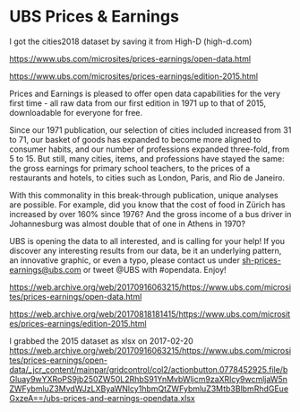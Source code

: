
UBS Prices & Earnings
=====================

I got the cities2018 dataset by saving it from High-D (high-d.com)





https://www.ubs.com/microsites/prices-earnings/open-data.html

https://www.ubs.com/microsites/prices-earnings/edition-2015.html


Prices and Earnings is pleased to offer open data capabilities for the
very first time - all raw data from our first edition in 1971 up to
that of 2015, downloadable for everyone for free.

Since our 1971 publication, our selection of cities included increased
from 31 to 71, our basket of goods has expanded to become more aligned
to consumer habits, and our number of professions expanded three-fold,
from 5 to 15. But still, many cities, items, and professions have
stayed the same: the gross earnings for primary school teachers, to
the prices of a restaurants and hotels, to cities such as London,
Paris, and Rio de Janeiro.

With this commonality in this break-through publication, unique
analyses are possible. For example, did you know that the cost of food
in Zürich has increased by over 160% since 1976? And the gross income
of a bus driver in Johannesburg was almost double that of one in
Athens in 1970?

UBS is opening the data to all interested, and is calling for your
help! If you discover any interesting results from our data, be it an
underlying pattern, an innovative graphic, or even a typo, please
contact us under sh-prices-earnings@ubs.com or tweet @UBS with
#opendata. Enjoy!





https://web.archive.org/web/20170916063215/https://www.ubs.com/microsites/prices-earnings/open-data.html

https://web.archive.org/web/20170818181415/https://www.ubs.com/microsites/prices-earnings/edition-2015.html

I grabbed the 2015 dataset as xlsx on 2017-02-20
https://web.archive.org/web/20170916063215/https://www.ubs.com/microsites/prices-earnings/open-data/_jcr_content/mainpar/gridcontrol/col2/actionbutton.0778452925.file/bGluay9wYXRoPS9jb250ZW50L2RhbS91YnMvbWljcm9zaXRlcy9wcmljaW5nZWFybmluZ3MvdWJzLXByaWNlcy1hbmQtZWFybmluZ3Mtb3BlbmRhdGEueGxzeA==/ubs-prices-and-earnings-opendata.xlsx


